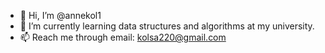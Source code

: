 - 👋 Hi, I’m @annekol1
- 🌱 I’m currently learning data structures and algorithms at my university.
- 📫 Reach me through email: kolsa220@gmail.com

<!---
annekol1/annekol1 is a ✨ special ✨ repository because its `README.md` (this file) appears on your GitHub profile.
You can click the Preview link to take a look at your changes.
--->
